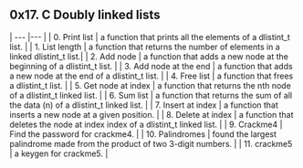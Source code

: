 ##  0x17. C  Doubly linked lists 
| --- |--- |
| 0. Print list | a function that prints all the elements of a dlistint_t list. |
| 1. List length | a function that returns the number of elements in a linked dlistint_t list.|
| 2. Add node | a function that adds a new node at the beginning of a dlistint_t list. |
| 3. Add node at the end | a function that adds a new node at the end of a dlistint_t list. |
| 4. Free list | a function that frees a dlistint_t list. |
| 5. Get node at index | a function that returns the nth node of a dlistint_t linked list. |
| 6. Sum list | a function that returns the sum of all the data (n) of a dlistint_t linked list. |
| 7. Insert at index | a function that inserts a new node at a given position. |
| 8. Delete at index | a function that deletes the node at index index of a dlistint_t linked list. |
| 9. Crackme4 | Find the password for crackme4. |
| 10. Palindromes | found the largest palindrome made from the product of two 3-digit numbers. |
| 11. crackme5 | a keygen for crackme5. |
